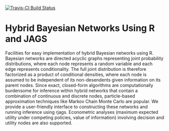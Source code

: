 [![Travis-CI Build Status](https://travis-ci.org/nutterb/HydeNet.svg?branch=development)](https://travis-ci.org/nutterb/HydeNet)

Hybrid Bayesian Networks Using R and JAGS
===

Facilities for easy implementation of hybrid Bayesian networks
using R. Bayesian networks are directed acyclic graphs representing joint
probability distributions, where each node represents a random
variable and each edge represents conditionality. The full joint
distribution is therefore factorized as a product of conditional densities, 
where each node is assumed to be independent of its non-desendents given 
information on its parent nodes. Since exact, closed-form algorithms 
are computationally burdensome for inference within hybrid networks that contain
a combination of continuous and discrete nodes, particle-based approximation
techniques like Markov Chain Monte Carlo are popular.  We provide a user-friendly
interface to constructing these networks and running inference using rjags.
Econometric analyses (maximum expected utility under competing policies, value of
information) involving decision and utility nodes are also supported.
